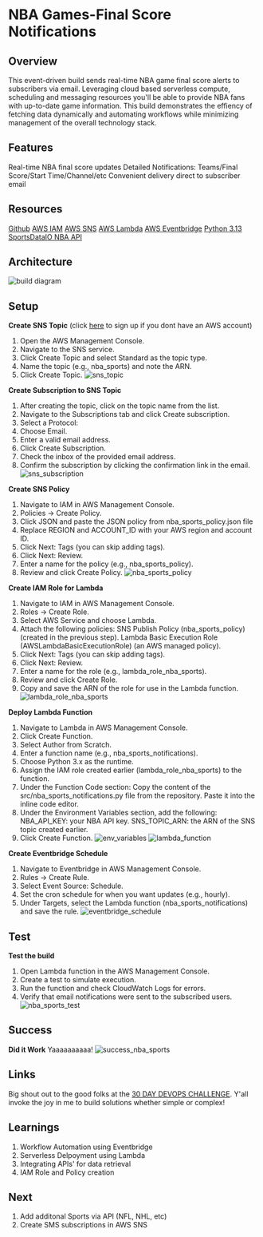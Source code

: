 # NBA Games-Final Score Notifications

## Overview
This event-driven build sends real-time NBA game final score alerts to subscribers via email. Leveraging cloud based serverless compute, scheduling and messaging resources you'll be able to provide NBA fans with up-to-date game information. This build demonstrates the effiency of fetching data dynamically and automating workflows while minimizing management of the overall technology stack.

## Features
Real-time NBA final score updates
Detailed Notifications: Teams/Final Score/Start Time/Channel/etc
Convenient delivery direct to subscriber email

## Resources
[Github](https://github.com/aaritch/nba-sports-notifications)
[AWS IAM](https://aws.amazon.com/iam/)
[AWS SNS](https://aws.amazon.com/sns/)
[AWS Lambda](https://aws.amazon.com/lambda/)
[AWS Eventbridge](https://aws.amazon.com/eventbridge/)
[Python 3.13](https://www.python.org/downloads/release/python-3130/)
[SportsDataIO NBA API](https://sportsdata.io/developers/api-documentation/nba)

## Architecture
![build diagram](images\nba_sports_architecture.png)

## Setup
**Create SNS Topic** (click [here](https://signin.aws.amazon.com/signup?request_type=register) to sign up if you dont have an AWS account)
1. Open the AWS Management Console.
2. Navigate to the SNS service.
3. Click Create Topic and select Standard as the topic type.
4. Name the topic (e.g., nba_sports) and note the ARN.
5. Click Create Topic. 
![sns_topic](images\sns_topic.png)

**Create Subscription to SNS Topic**
1. After creating the topic, click on the topic name from the list.
2. Navigate to the Subscriptions tab and click Create subscription.
3. Select a Protocol:
4. Choose Email.
5. Enter a valid email address.
6. Click Create Subscription.
7. Check the inbox of the provided email address.
8. Confirm the subscription by clicking the confirmation link in the email.
![sns_subscription](images\sns_subscription.png)

**Create SNS Policy**
1. Navigate to IAM in AWS Management Console.
2. Policies → Create Policy.
3. Click JSON and paste the JSON policy from nba_sports_policy.json file
4. Replace REGION and ACCOUNT_ID with your AWS region and account ID.
5. Click Next: Tags (you can skip adding tags).
6. Click Next: Review.
7. Enter a name for the policy (e.g., nba_sports_policy).
8. Review and click Create Policy.
![nba_sports_policy](images/nba_sports_policy.png)

**Create IAM Role for Lambda**
1. Navigate to IAM in AWS Management Console.
2. Roles → Create Role.
3. Select AWS Service and choose Lambda.
4. Attach the following policies:
   SNS Publish Policy (nba_sports_policy) (created in the previous step).
   Lambda Basic Execution Role (AWSLambdaBasicExecutionRole) (an AWS managed policy).
5. Click Next: Tags (you can skip adding tags).
6. Click Next: Review.
7. Enter a name for the role (e.g., lambda_role_nba_sports).
8. Review and click Create Role.
9. Copy and save the ARN of the role for use in the Lambda function.
![lambda_role_nba_sports](images\lambda_role_nba_sports.png)

**Deploy Lambda Function**
1. Navigate to Lambda in AWS Management Console.
2. Click Create Function.
3. Select Author from Scratch.
4. Enter a function name (e.g., nba_sports_notifications).
5. Choose Python 3.x as the runtime.
6. Assign the IAM role created earlier (lambda_role_nba_sports) to the function.
7. Under the Function Code section:
   Copy the content of the src/nba_sports_notifications.py file from the repository.
   Paste it into the inline code editor.
8. Under the Environment Variables section, add the following:
   NBA_API_KEY: your NBA API key.
   SNS_TOPIC_ARN: the ARN of the SNS topic created earlier.
9. Click Create Function.
![env_variables](images\env_variables.png)
![lambda_function](images\lambda_fuction.png)

**Create Eventbridge Schedule**
1. Navigate to Eventbridge in AWS Management Console.
2. Rules → Create Rule.
3. Select Event Source: Schedule.
4. Set the cron schedule for when you want updates (e.g., hourly).
5. Under Targets, select the Lambda function (nba_sports_notifications) and save the rule.
![eventbridge_schedule](images/eventbridge_schedule.png)

## Test
**Test the build**
1. Open Lambda function in the AWS Management Console.
2. Create a test to simulate execution.
3. Run the function and check CloudWatch Logs for errors.
4. Verify that email notifications were sent to the subscribed users.
![nba_sports_test](images\nba_sports_test.png)

## Success
**Did it Work**
   Yaaaaaaaaaa!
![success_nba_sports](images\success_nba_sports.png)

## Links
Big shout out to the good folks at the [30 DAY DEVOPS CHALLENGE](https://ugcshae.my.canva.site/30-day-devops-challenge). Y'all invoke the joy in me to build solutions whether simple or complex!

## Learnings
1. Workflow Automation using Eventbridge
2. Serverless Delpoyment using Lambda
3. Integrating APIs' for data retrieval
4. IAM Role and Policy creation
   
## Next
1. Add additonal Sports via API (NFL, NHL, etc)
2. Create SMS subscriptions in AWS SNS